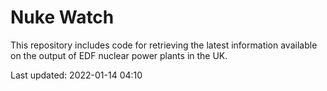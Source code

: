 # Nuke Watch

This repository includes code for retrieving the latest information available on the output of EDF nuclear power plants in the UK.

Last updated: 2022-01-14 04:10